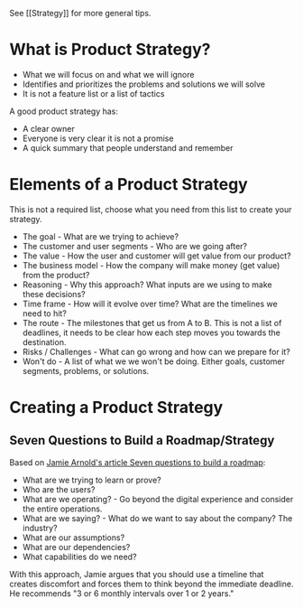 See [[Strategy]] for more general tips.

# What is Product Strategy?
- What we will focus on and what we will ignore
- Identifies and prioritizes the problems and solutions we will solve
- It is not a feature list or a list of tactics

A good product strategy has:
- A clear owner
- Everyone is very clear it is not a promise
- A quick summary that people understand and remember

# Elements of a Product Strategy
This is not a required list, choose what you need from this list to create your strategy.
- The goal - What are we trying to achieve?
- The customer and user segments - Who are we going after?
- The value - How the user and customer will get value from our product?
- The business model - How the company will make money (get value) from the product?
- Reasoning - Why this approach? What inputs are we using to make these decisions?
- Time frame - How will it evolve over time? What are the timelines we need to hit?
- The route - The milestones that get us from A to B. This is not a list of deadlines, it needs to be clear how each step moves you towards the destination.
- Risks / Challenges - What can go wrong and how can we prepare for it?
- Won't do - A list of what we we won't be doing. Either goals, customer segments, problems, or solutions.

# Creating a Product Strategy
## Seven Questions to Build a Roadmap/Strategy
Based on [Jamie Arnold's article Seven questions to build a roadmap](https://www.jamiearnold.com/blog/2014/07/22/seven-questions-to-build-a-roadmap):
- What are we trying to learn or prove?
- Who are the users?
- What are we operating? - Go beyond the digital experience and consider the entire operations. 
- What are we saying? - What do we want to say about the company? The industry?
- What are our assumptions?
- What are our dependencies?
- What capabilities do we need?

With this approach, Jamie argues that you should use a timeline that creates discomfort and forces them to think beyond the immediate deadline. He recommends "3 or 6 monthly intervals over 1 or 2 years."



